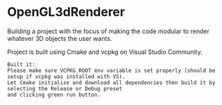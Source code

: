 # OpenGL3dRenderer
 Building a project with the focus of making the code modular to render whatever 3D objects the user wants.
 
Project is built using Cmake and vcpkg on Visual Studio Community. 
```
Built it:
Please make sure VCPKG_ROOT env variable is set properly (should be setup if vcpkg was installed with VS).
Let Cmake initialize and download all dependencies then build it by selecting the Release or Debug preset
and clicking green run button.
```
